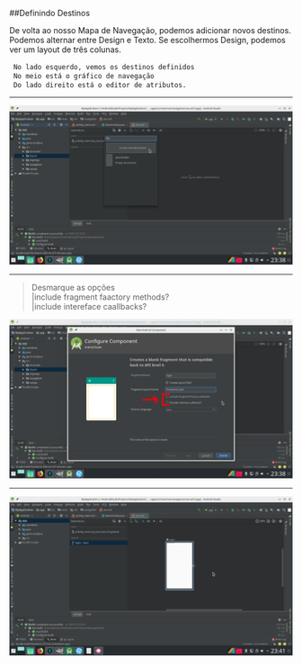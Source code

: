##Definindo Destinos

De volta ao nosso Mapa de Navegação, podemos adicionar novos destinos. Podemos alternar entre Design e Texto. Se escolhermos Design, podemos ver um layout de três colunas.

     No lado esquerdo, vemos os destinos definidos
     No meio está o gráfico de navegação
     Do lado direito está o editor de atributos.
 
 --------------------- 
 ![nfragment](https://raw.githubusercontent.com/gleisonnanet/Android-Jetpack-passo-a-passo/master/IMG/10.png  "nfragment")
 
 ---------------------   
 >Desmarque as opções  
 	|include fragment faactory methods? <br/>|include intereface caallbacks?
 	
 	
![configurecomponent](https://raw.githubusercontent.com/gleisonnanet/Android-Jetpack-passo-a-passo/master/IMG/11.png  "configurecomponent")

 ---------------------  
![configurecomponent](https://raw.githubusercontent.com/gleisonnanet/Android-Jetpack-passo-a-passo/master/IMG/12.png  "configurecomponent") 